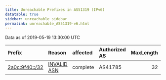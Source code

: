 ```yaml
---
title: Unreachable Prefixes in AS51319 (IPv6)
datatable: true
sidebar: unreachable_sidebar
permalink: unreachable_AS51319-v6.html
---
```


Data as of 2019-05-19 13:30:00 UTC


<div class="datatable-begin"></div>

| Prefix                                                 | Reason                                                                                                | affected   | Authorized AS   |   MaxLength | Anchor                                         |   unreachable /48s |
|:-------------------------------------------------------|:------------------------------------------------------------------------------------------------------|:-----------|:----------------|------------:|:-----------------------------------------------|-------------------:|
| [2a0c:9f40::/32](https://stat.ripe.net/2a0c:9f40::/32) | [INVALID ASN](https://rpki-validator.ripe.net/announcement-preview?asn=AS51319&prefix=2a0c:9f40::/32) | complete   | AS41785         |          32 | [RIPE](unreachable_RIPE_NCC_RPKI_Root-v6.html) |              65536 |

<div class="datatable-end"></div>